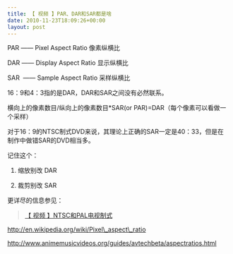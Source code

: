 ```yaml
---
title: 【 视频 】PAR、DAR和SAR都是啥
date: 2010-11-23T18:09:26+00:00
layout: post
---
```

PAR —— Pixel Aspect Ratio 像素纵横比
  
DAR —— Display Aspect Ratio 显示纵横比
  
SAR  —— Sample Aspect Ratio 采样纵横比

16：9和4：3指的是DAR，DAR和SAR之间没有必然联系。
  
横向上的像素数目/纵向上的像素数目*SAR(or PAR)=DAR（每个像素可以看做一个采样）

对于16：9的NTSC制式DVD来说，其理论上正确的SAR一定是40：33，但是在制作中做错SAR的DVD相当多。

记住这个：
  
1) 缩放别改 DAR
  
2) 裁剪别改 SAR 

更详尽的信息参见：

<blockquote data-secret="J6TkPLPLoI" class="wp-embedded-content">
  <p>
    <a href="http://blog.yikuyiku.com/?p=1658">【 视频 】NTSC和PAL电视制式</a>
  </p>
</blockquote>


  
http://en.wikipedia.org/wiki/Pixel\_aspect\_ratio
  
http://www.animemusicvideos.org/guides/avtechbeta/aspectratios.html
